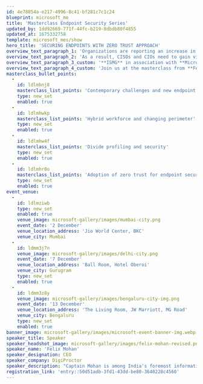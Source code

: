 ```yaml
---
id: 4e78854a-e217-4996-8c41-bf281c7c1c24
blueprint: microsoft_me
title: 'Masterclass Endpoint Security Series'
updated_by: 1dd92669-771f-44fc-b219-8dbdb80f4855
updated_at: 1675332758
template: microsoft_mes/show
hero_title: 'SECURING ENDPOINTS WITH ZERO TRUST APPROACH'
overview_text_paragraph_1: 'Organizations are reporting an increase in endpoint security risks. A Ponemon Institute study says 68% of organizations have experienced one or more endpoint attacks successfully compromising data or systems. Modern-day enterprises have an incredibly diverse endpoint landscape accessing data from everywhere. Not all endpoints are managed or owned by enterprises; that means they have different device configurations and software patch levels. If left unattended, untrusted endpoints can become the weakest link in the cybersecurity strategy.'
overview_text_paragraph_2: 'As a result, CISOs and CIOs need to gain visibility into devices accessing the network and ensure compliance and health status before granting access. The endpoint security strategy has to adhere to the principles of zero trust.'
overview_text_paragraph_3_custom: '**ISMG** in association with **Microsoft**, brings to you a complementary masterclass on "**Securing Endpoints With Zero Trust Approach.**"'
overview_text_paragraph_4_custom: 'Join us at the masterclass from **Felix Mohan, CEO** at **CISOcybersecurity**, to learn:'
masterclass_bullet_points:
  -
    id: ldlmhnj8
    masterclass_list_points: 'Contemporary challenges and new endpoint threat vectors'
    type: new_set
    enabled: true
  -
    id: ldlmhwkp
    masterclass_list_points: 'Hybrid workforce and changing perimeter'
    type: new_set
    enabled: true
  -
    id: ldlmhw4f
    masterclass_list_points: 'Divide profiling and security'
    type: new_set
    enabled: true
  -
    id: ldlmhr0o
    masterclass_list_points: 'Adoption of zero trust for endpoint security'
    type: new_set
    enabled: true
event_venue:
  -
    id: ldlmziwb
    type: new_set
    enabled: true
    venue_image: microsoft-gallery/images/mumbai-city.png
    event_date: '2 December'
    venue_location_address: 'Jio World Center, BKC'
    venue_city: Mumbai
  -
    id: ldmm3j7n
    venue_image: microsoft-gallery/images/delhi-city.png
    event_date: '7 December'
    venue_location_address: 'Ball Room, Hotel Oberoi'
    venue_city: Gurugram
    type: new_set
    enabled: true
  -
    id: ldmm3z8y
    venue_image: microsoft-gallery/images/bengaluru-city-img.png
    event_date: '13 December'
    venue_location_address: 'The Living Room, JW Marriott, MG Road'
    venue_city: Bengaluru
    type: new_set
    enabled: true
banner_image: microsoft-gallery/images/microsoft-event-banner-img.webp
speaker_title: Speaker
speaker_headshot_image: microsoft-gallery/images/felix-mohan-revised.png
speaker_name: 'Felix Mohan'
speaker_designation: CEO
speaker_company: DigiProctor
speaker_description: "Captain Mohan is among India's foremost information security thought leaders. He has spent more than 30 years in leadership roles across IT and security domains. Prior to CISO Cybersecurity, he was the SVP and global CISO of Bharti Airtel."
registration_link: 'entry::50d51adb-3fd1-43dd-be80-3640228c4560'
---
```

